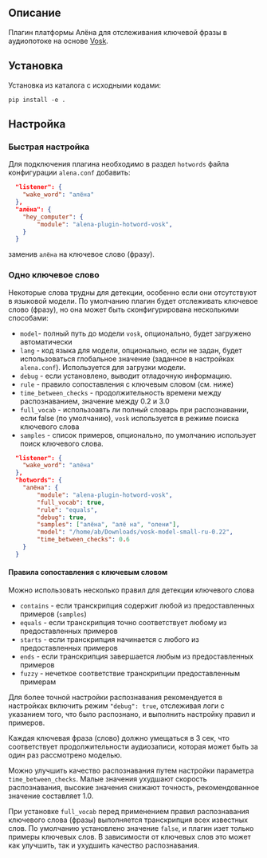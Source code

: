 ## Описание
Плагин платформы Алёна для отслеживания ключевой фразы в аудиопотоке на основе [Vosk](https://alphacephei.com/vosk/).

## Установка

Установка из каталога с исходными кодами:

`pip install -e .`

## Настройка

### Быстрая настройка

Для подключения плагина необходимо в раздел `hotwords` файла конфигурации `alena.conf` добавить: 

```json
  "listener": {
    "wake_word": "алёна"
  },
  "алёна": {
    "hey_computer": {
        "module": "alena-plugin-hotword-vosk",
    }
  }
```
заменив `алёна` на ключевое слово (фразу).

### Одно ключевое слово

Некоторые слова трудны для детекции, особенно если они отсутствуют в языковой модели.
По умолчанию плагин будет отслеживать ключевое слово (фразу), но она может быть
сконфигурирована несколькими способами:  

- `model`- полный путь до модели `vosk`, опционально, будет загружено автоматически
- `lang` - код языка для модели, опционально, если не задан, будет использоваться глобальное значение (заданное в настройках `alena.conf`). Используется для загрузки модели. 
- `debug` - если установлено, выводит отладочную информацию.
- `rule` - правило сопоставления с ключевым словом (см. ниже)
- `time_between_checks` - продолжительность времени между распознаванием, значение между 0.2 и 3.0
- `full_vocab` - использоавть ли полный словарь при распознавании, если false (по умолчанию), `vosk` используется в режиме поиска ключевого слова 
- `samples` - список примеров, опционально, по умолчанию использует поиск ключевого слова.

```json
  "listener": {
    "wake_word": "алёна"
  },
  "hotwords": {
    "алёна": {
        "module": "alena-plugin-hotword-vosk",
        "full_vocab": true,
        "rule": "equals",
        "debug": true,
        "samples": ["алёна", "алё на", "олени"],
        "model": "/home/ab/Downloads/vosk-model-small-ru-0.22",
        "time_between_checks": 0.6
    }
  }
```

#### Правила сопоставления с ключевым словом

Можно использовать несколько правил для детекции ключевого слова

- `contains` - если транскрипция содержит любой из предоставленных примеров (`samples`)
- `equals` - если транскрипция точно соответствует любому из предоставленных примеров
- `starts` - если транскрипция начинается с любого из предоставленных примеров
- `ends` - если транскрипция завершается любым из предоставленных примеров
- `fuzzy` - нечеткое соответствие транскрипции предоставленным примерам

Для более точной настройки распознавания рекомендуется в настройках включить режим `"debug": true`, отслеживая логи с указанием того, что было распознано, и выполнить настройку правил и примеров.

Каждая ключевая фраза (слово) должно умещаться в 3 сек, что соответствует продолжительности аудиозаписи, которая может быть за один раз рассмотрено моделью.

Можно улучшить качество распознавания путем настройки параметра `time_between_checks`. Малые значения ухудшают скорость распознавания, высокие значения снижают точность, рекомендованное значение составляет 1.0.

При установке `full_vocab` перед применением правил распознавания ключевого слова (фразы) выполняется транскрипция всех известных слов. По умолчанию установлено значение `false`, и плагин изет только примеры ключевых слов. В зависимости от ключевых слов это может как улучшить, так и ухудшить качество распознавания.    
